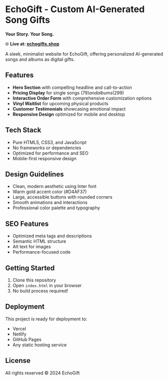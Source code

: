 # EchoGift - Custom AI-Generated Song Gifts

**Your Story. Your Song.**

🌐 **Live at: [echogifts.shop](https://echogifts.shop)**

A sleek, minimalist website for EchoGift, offering personalized AI-generated songs and albums as digital gifts.

## Features

- **Hero Section** with compelling headline and call-to-action
- **Pricing Display** for single songs ($79) and albums ($299)
- **Interactive Order Form** with comprehensive customization options
- **Vinyl Waitlist** for upcoming physical products
- **Customer Testimonials** showcasing emotional impact
- **Responsive Design** optimized for mobile and desktop

## Tech Stack

- Pure HTML5, CSS3, and JavaScript
- No frameworks or dependencies
- Optimized for performance and SEO
- Mobile-first responsive design

## Design Guidelines

- Clean, modern aesthetic using Inter font
- Warm gold accent color (#D4AF37)
- Large, accessible buttons with rounded corners
- Smooth animations and interactions
- Professional color palette and typography

## SEO Features

- Optimized meta tags and descriptions
- Semantic HTML structure
- Alt text for images
- Performance-focused code

## Getting Started

1. Clone this repository
2. Open `index.html` in your browser
3. No build process required!

## Deployment

This project is ready for deployment to:
- Vercel
- Netlify
- GitHub Pages
- Any static hosting service

## License

All rights reserved © 2024 EchoGift